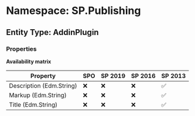 # Namespace: SP.Publishing

## Entity Type: AddinPlugin

### Properties

**Availability matrix**

Property | SPO | SP 2019 | SP 2016 | SP 2013
----------|-----|---------|---------|--------
Description (Edm.String) | ❌ | ❌ | ❌ | ✅
Markup (Edm.String) | ❌ | ❌ | ❌ | ✅
Title (Edm.String) | ❌ | ❌ | ❌ | ✅

